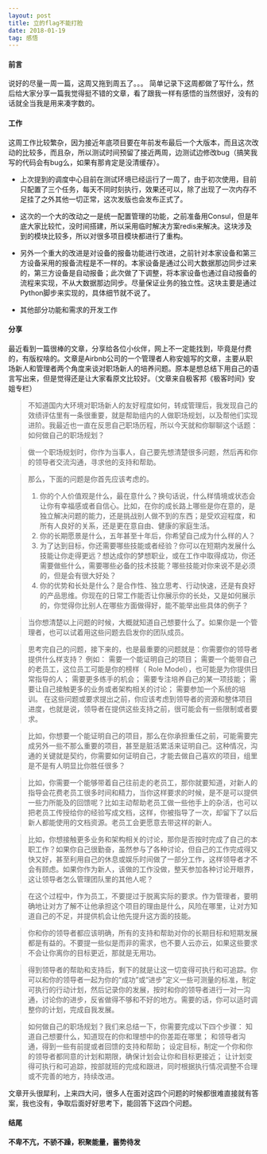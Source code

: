 ```yaml
---
layout: post
title: 立的flag不能打脸
date: 2018-01-19
tag: 感悟
---
```


#### 前言
说好的尽量一周一篇，这周又拖到周五了。。。
简单记录下这周都做了写什么，然后给大家分享一篇我觉得挺不错的文章，看了跟我一样有感悟的当然很好，没有的话就全当我是用来凑字数的。

#### 工作
这周工作比较繁杂，因为接近年底项目要在年前发布最后一个大版本，而且这次改动的比较多，而且杂，所以测试时间预留了接近两周，边测试边修改bug（搞笑我写的代码会有bug么，如果有那肯定是没清缓存）。

- 上次提到的调度中心目前在测试环境已经运行了一周了，由于初次使用，目前只配置了三个任务，每天不同时刻执行，效果还可以，除了出现了一次内存不足挂了之外其他一切正常，这次发版也会发布正式了。

- 这次的一个大的改动之一是统一配置管理的功能，之前准备用Consul，但是年底大家比较忙，没时间搭建，所以采用临时解决方案redis来解决。这块涉及到的模块比较多，所以对很多项目模块都进行了重构。

- 另外一个重大的改进是对设备的报备功能进行改进，之前针对本家设备和第三方设备采用的报备流程是不一样的。本家设备是通过公司大数据那边同步过来的，第三方设备是自动报备；此次做了下调整，将本家设备也通过自动报备的流程来实现，不从大数据那边同步。尽量保证业务的独立性。这块主要是通过Python脚步来实现的，具体细节就不说了。

- 其他部分功能和需求的开发工作

#### 分享
最近看到一篇很棒的文章，分享给各位小伙伴，网上不一定能找到，毕竟是付费的，有版权啥的。文章是Airbnb公司的一个管理者人称安姐写的文章，主要从职场新人和管理者两个角度来谈对职场新人的培养问题。原本是想总结下用自己的语言写出来，但是觉得还是让大家看原文比较好。（文章来自极客邦《极客时间》安姐专栏）

> 不知道国内大环境对职场新人的友好程度如何，转成管理后，我发现自己的效绩评估里有一条很重要，就是帮助组内的人做职场规划，以及帮他们实现进阶。我最近也一直在反思自己职场历程，所以今天就和你聊聊这个话题：如何做自己的职场规划？

> 做一个职场规划时，你作为当事人，自己要先想清楚很多问题，然后再和你的领导者交流沟通，寻求他的支持和帮助。

> 那么，下面的问题是你首先应该考虑的。
> 1. 你的个人价值观是什么，最在意什么？换句话说，什么样情境或状态会让你有幸福感或者自信心。比如，在你的成长路上哪些是你在意的，是独立解决问题的能力，还是挑战别人做不到的东西；是受欢迎程度，和所有人良好的关系，还是更在意自由、健康的家庭生活。
> 2. 你的长期愿景是什么，五年甚至十年后，你希望自己成为什么样的人？
> 3. 为了达到目标，你还需要哪些技能或者经验？你可以在短期内发展什么技能让你走得更远？想达成你的梦想职业，或在工作中取得成功，你还需要做些什么，需要哪些必备的技术技能？哪些技能对你来说不是必须的，但是会有很大好处？
> 4. 你的优势和长处是什么？是合作性、独立思考、行动快速，还是有良好的产品思维。你现在的日常工作能否让你展示你的长处，又是如何展示的，你觉得你比别人在哪些方面做得好，能不能举出些具体的例子？

> 当你想清楚以上问题的时候，大概就知道自己想要什么了。如果你是一个管理者，也可以试着用这些问题去启发你的团队成员。

> 思考完自己的问题，接下来的，也是最重要的问题就是：你需要你的领导者提供什么样支持？
> 例如：
> 需要一个能证明自己的项目；
> 需要一个能带自己的老员工，这位员工可能是你的榜样（ Role Model），也可能是为你提供日常指导的人；
> 需要更多练手的机会；
> 需要专注培养自己的某一项技能；
> 需要让自己接触更多的业务或者架构相关的讨论；
> 需要参加一个系统的培训。
> 在这些问题或要求提出之前，你应该考虑到领导者的资源和整体项目进度，也就是说，领导者在提供这些支持之前，很可能会有一些限制或者要求。

> 比如，你想要一个能证明自己的项目，那么在你承担重任之前，可能需要完成另外一些不那么重要的项目，甚至是脏活累活来证明自己。这种情况，沟通的关键就是契约，你需要如何证明自己，才能去做自己喜欢的项目，组里是不是有人明显比你胜任很多？

> 比如，你需要一个能够带着自己往前走的老员工，那你就要知道，对新人的指导会花费老员工很多时间和精力，当你这样要求的时候，是不是可以提供一些力所能及的回馈呢？比如主动帮助老员工做一些他手上的杂活，也可以把老员工传授给你的经验写成文档，这样，你被指导了一次，却留下了以后新人都能使用的文档资源。老员工会更愿意去带这样的新人。

> 比如，你想接触更多业务和架构相关的讨论，那你是否按时完成了自己的本职工作？如果你自己很勤奋，虽然参与了各种讨论，但自己的工作完成得又快又好，甚至利用自己的休息或娱乐时间做了一部分工作，这样领导者才不会有顾虑。如果你作为新人，该做的工作没做，整天参加各种讨论开眼界，这让领导者怎么管理团队里的其他人呢？

> 在这个过程中，作为员工，不要提过于脱离实际的要求。作为管理者，要明确地让对方了解不让他承担这个项目的理由是什么，风险在哪里，让对方知道自己的不足，并提供机会让他先提升这方面的技能。

> 你和你的领导者都应该明确，所有的支持和帮助对你的长期目标和短期发展都是有益的。不要提一些似是而非的需求，也不要人云亦云，如果这些要求不会让你离你的目标更近，那就是无用功。

> 得到领导者的帮助和支持后，剩下的就是让这一切变得可执行和可追踪。你可以和你的领导者一起为你的“成功”或“进步”定义一些可测量的标准，制定可执行的行动计划，然后记录你的发展，按时和你的领导者进行一对一沟通，讨论你的进步，反省做得不够和不好的地方。需要的话，你可以适时调整你的计划，完成自我发展。

>如何做自己的职场规划？我们来总结一下，你需要完成以下四个步骤：
> 知道自己想要什么，知道现在的你和理想中的你差距在哪里；
> 和领导者沟通，得到一些有前提或者回馈的支持和帮助；
> 设定目标，制定一个你和你的领导者都同意的计划和期限，确保计划会让你和目标更接近；
> 让计划变得可执行和可追踪，按部就班的完成和跟进，同时根据执行情况调整不合理或不完善的地方，持续改进。

文章开头很犀利，上来四大问，很多人在面对这四个问题的时候都很难直接就有答案，我也没有，争取后面好好思考下，能回答下这四个问题。

#### 结尾
**不卑不亢，不骄不躁，积聚能量，蓄势待发**